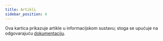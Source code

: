 ```yaml
---
title: Artikli
sidebar_position: 4
---
```


Ova kartica prikazuje artikle u informacijskom sustavu; stoga se upućuje na odgovarajuću  [dokumentaciju](/docs/erp-home/registers/items/search-items). 